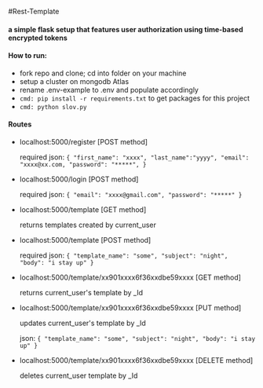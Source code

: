 #Rest-Template

#### a simple flask setup that features user authorization using time-based encrypted tokens

#### How to run:
- fork repo and clone; cd into folder on your machine
- setup a cluster on mongodb Atlas
- rename .env-example to .env and populate accordingly
- ```cmd: pip install -r requirements.txt``` to get packages for this project
- ```cmd: python slov.py```


#### Routes
* localhost:5000/register [POST method]
  
  required json: ```{
        "first_name": "xxxx",
        "last_name":"yyyy",
        "email": "xxxx@xx.com,
        "password": "*****",
    }```

* localhost:5000/login [POST method]

    required json: ```{
        "email": "xxxx@gmail.com",
        "password": "*****"
    }```


* localhost:5000/template [GET method]

    returns templates created by current_user

* localhost:5000/template [POST method]

    required json: ```{
        "template_name": "some",
        "subject": "night",
        "body": "i stay up"
    }```

* localhost:5000/template/xx901xxxx6f36xxdbe59xxxx [GET method]

    returns current_user's template by _Id 

* localhost:5000/template/xx901xxxx6f36xxdbe59xxxx [PUT method]

    updates current_user's template by _Id

    json: ```{
            "template_name": "some",
            "subject": "night",
            "body": "i stay up"
        }```


* localhost:5000/template/xx901xxxx6f36xxdbe59xxxx [DELETE method]

    deletes current_user template by _Id 

